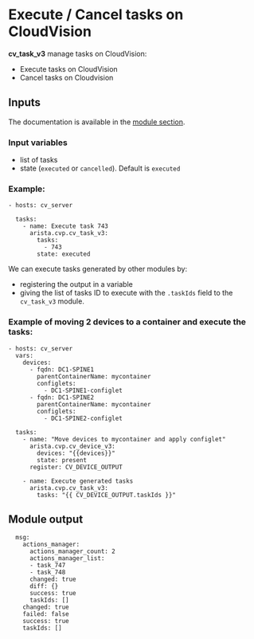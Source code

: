 # Execute / Cancel tasks on CloudVision

__cv_task_v3__ manage tasks on CloudVision:

- Execute tasks on CloudVision
- Cancel tasks on Cloudvision

## Inputs

The documentation is available in the [module section](../../modules/cv_task_v3.rst.md).

### Input variables

- list of tasks
- state (`executed` or `cancelled`). Default is `executed` 

### Example:

```
- hosts: cv_server

  tasks:
    - name: Execute task 743
      arista.cvp.cv_task_v3:
        tasks: 
          - 743
        state: executed
```

We can execute tasks generated by other modules by: 
* registering the output in a variable 
* giving the list of tasks ID to execute with the `.taskIds` field to the `cv_task_v3` module. 

### Example of moving 2 devices to a container and execute the tasks:
```
- hosts: cv_server
  vars:
    devices: 
      - fqdn: DC1-SPINE1
        parentContainerName: mycontainer
        configlets:
          - DC1-SPINE1-configlet
      - fqdn: DC1-SPINE2
        parentContainerName: mycontainer
        configlets:
          - DC1-SPINE2-configlet

  tasks:
    - name: "Move devices to mycontainer and apply configlet"
      arista.cvp.cv_device_v3:
        devices: "{{devices}}"
        state: present
      register: CV_DEVICE_OUTPUT

    - name: Execute generated tasks
      arista.cvp.cv_task_v3:
        tasks: "{{ CV_DEVICE_OUTPUT.taskIds }}"
```


## Module output
```
  msg:
    actions_manager:
      actions_manager_count: 2
      actions_manager_list:
      - task_747
      - task_748
      changed: true
      diff: {}
      success: true
      taskIds: []
    changed: true
    failed: false
    success: true
    taskIds: []
```